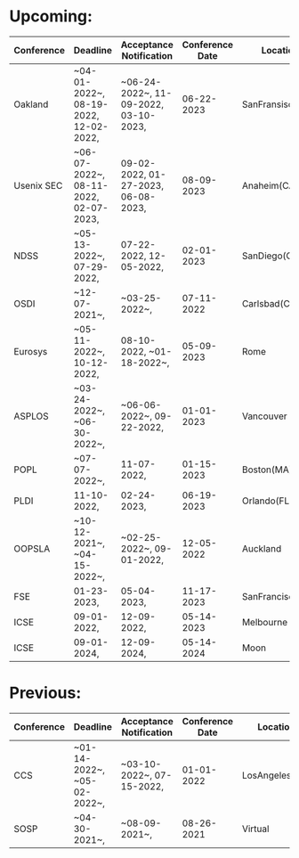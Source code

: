 # Upcoming:
| Conference | Deadline | Acceptance Notification | Conference Date | Location |
| --- | --- | --- | --- | --- |
| Oakland | ~04-01-2022~, 08-19-2022, 12-02-2022,  | ~06-24-2022~, 11-09-2022, 03-10-2023,  | 06-22-2023 | SanFransisco(CA) | 
| Usenix SEC | ~06-07-2022~, 08-11-2022, 02-07-2023,  | 09-02-2022, 01-27-2023, 06-08-2023,  | 08-09-2023 | Anaheim(CA) | 
| NDSS | ~05-13-2022~, 07-29-2022,  | 07-22-2022, 12-05-2022,  | 02-01-2023 | SanDiego(CA) | 
| OSDI | ~12-07-2021~,  | ~03-25-2022~,  | 07-11-2022 | Carlsbad(CA) | 
| Eurosys | ~05-11-2022~, 10-12-2022,  | 08-10-2022, ~01-18-2022~,  | 05-09-2023 | Rome | 
| ASPLOS | ~03-24-2022~, ~06-30-2022~,  | ~06-06-2022~, 09-22-2022,  | 01-01-2023 | Vancouver | 
| POPL | ~07-07-2022~,  | 11-07-2022,  | 01-15-2023 | Boston(MA) | 
| PLDI | 11-10-2022,  | 02-24-2023,  | 06-19-2023 | Orlando(FL) | 
| OOPSLA | ~10-12-2021~, ~04-15-2022~,  | ~02-25-2022~, 09-01-2022,  | 12-05-2022 | Auckland | 
| FSE | 01-23-2023,  | 05-04-2023,  | 11-17-2023 | SanFrancisco(CA) | 
| ICSE | 09-01-2022,  | 12-09-2022,  | 05-14-2023 | Melbourne | 
| ICSE | 09-01-2024,  | 12-09-2024,  | 05-14-2024 | Moon | 

# Previous:
| Conference | Deadline | Acceptance Notification | Conference Date | Location |
| --- | --- | --- | --- | --- |
| CCS | ~01-14-2022~, ~05-02-2022~,  | ~03-10-2022~, 07-15-2022,  | 01-01-2022 | LosAngeles(CA)|
| SOSP | ~04-30-2021~,  | ~08-09-2021~,  | 08-26-2021 | Virtual|
